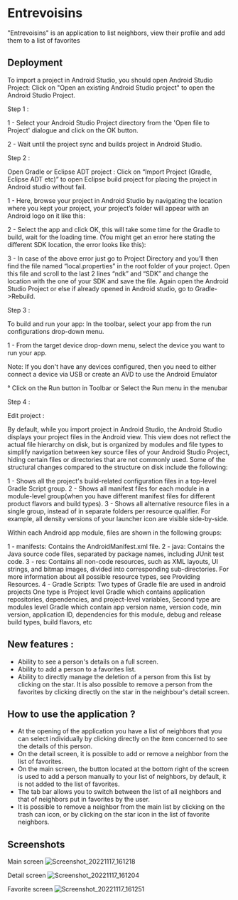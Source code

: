 
# Entrevoisins

"Entrevoisins" is an application to list neighbors, view their profile and add them to a list of favorites



## Deployment

To import a project in Android Studio, you should open Android Studio Project: Click on "Open an existing Android Studio project" to open the Android Studio Project.

 
Step 1 :

1 - Select your Android Studio Project directory from the 'Open file to Project' dialogue and click on the OK button.


2 - Wait until the project sync and builds project in Android Studio.


Step 2 :

Open Gradle or Eclipse ADT project : Click on “Import Project (Gradle, Eclipse ADT etc)” to open Eclipse build project for placing the project in Android studio without fail.

1 - Here, browse your project in Android Studio by navigating the location where you kept your project, your project’s folder will appear with an Android logo on it like this:

2 - Select the app and click OK, this will take some time for the Gradle to build, wait for the loading time. (You might get an error here stating the different SDK location, the error looks like this):

3 - In case of the above error just go to Project Directory and you’ll then find the file named “local.properties” in the root folder of your project. Open this file and scroll to the last 2 lines “ndk” and “SDK” and change the location with the one of your SDK and save the file.
Again open the Android Studio Project or else if already opened in Android studio, go to Gradle->Rebuild.


Step 3 :

To build and run your app: In the toolbar, select your app from the run configurations drop-down menu.

1 - From the target device drop-down menu, select the device you want to run your app.


Note: If you don't have any devices configured, then you need to either connect a device via USB or create an AVD to use the Android Emulator

° Click on the Run button in Toolbar or Select the Run menu in the menubar


Step 4 :

Edit project :

By default, while you import project in Android Studio, the Android Studio displays your project files in the Android view. This view does not reflect the actual file hierarchy on disk, but is organized by modules and file types to simplify navigation between key source files of your Android Studio Project, hiding certain files or directories that are not commonly used. Some of the structural changes compared to the structure on disk include the following:

1 - Shows all the project's build-related configuration files in a top-level Gradle Script group.
2 - Shows all manifest files for each module in a module-level group(when you have different manifest files for different product flavors and build types).
3 - Shows all alternative resource files in a single group, instead of in separate folders per resource qualifier. For example, all density versions of your launcher icon are visible side-by-side.

Within each Android app module, files are shown in the following groups:

1 - manifests: Contains the AndroidManifest.xml file.
2 - java: Contains the Java source code files, separated by package names, including JUnit test code.
3 - res: Contains all non-code resources, such as XML layouts, UI strings, and bitmap images, divided into corresponding sub-directories. For more information about all possible resource types, see Providing Resources.
4 - Gradle Scripts: Two types of Gradle file are used in android projects One type is Project level Gradle which contains application repositories, dependencies, and project-level variables, Second type are modules level Gradle which contain app version name, version code, min version, application ID, dependencies for this module, debug and release build types, build flavors, etc

## New features :

- Ability to see a person's details on a full screen.
- Ability to add a person to a favorites list.
- Ability to directly manage the deletion of a person from this list by clicking on the star.
It is also possible to remove a person from the favorites by clicking directly on the star in the neighbour's detail screen.

## How to use the application ?

- At the opening of the application you have a list of neighbors that you can select individually by clicking directly on the item concerned to see the details of this person.
- On the detail screen, it is possible to add or remove a neighbor from the list of favorites.
- On the main screen, the button located at the bottom right of the screen is used to add a person manually to your list of neighbors, by default, it is not added to the list of favorites.
- The tab bar allows you to switch between the list of all neighbors and that of neighbors put in favorites by the user.
- It is possible to remove a neighbor from the main list by clicking on the trash can icon, or by clicking on the star icon in the list of favorite neighbors.

## Screenshots

Main screen
![Screenshot_20221117_161218](https://user-images.githubusercontent.com/89270238/202485612-111eb23e-091c-4040-b258-4955e6ecdd50.png)

Detail screen
![Screenshot_20221117_161204](https://user-images.githubusercontent.com/89270238/202485562-b99e8b10-0202-4c8c-aea7-ff644de78b38.png)

Favorite screen
![Screenshot_20221117_161251](https://user-images.githubusercontent.com/89270238/202485623-9842696e-5fce-4f0d-a6e5-df2a7663ecaf.png)


